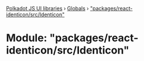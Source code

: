 [Polkadot JS UI libraries](../README.md) › [Globals](../globals.md) › ["packages/react-identicon/src/Identicon"](_packages_react_identicon_src_identicon_.md)

# Module: "packages/react-identicon/src/Identicon"


